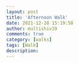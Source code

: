 ```yaml
---
layout: post
title: 'Afternoon Walk'
date: 2021-12-28 15:19:58
author: multishiv19
comments: true
category: [walks]
tags: [Walk]
description: 
---
```


<div width='100%' class='strava-embed-placeholder' data-embed-type='activity' data-embed-id='6436076810'></div>
<script src='https://strava-embeds.com/embed.js'></script>

